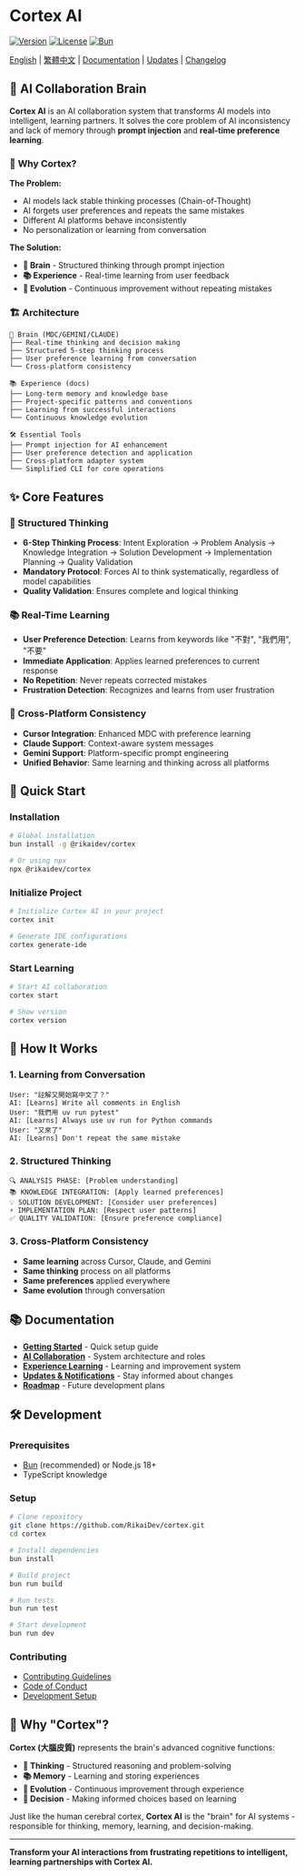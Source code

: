 # Cortex AI

[![Version](https://img.shields.io/badge/version-v0.4.0-blue.svg)](https://github.com/RikaiDev/cortex/releases)
[![License](https://img.shields.io/badge/license-MIT-green.svg)](LICENSE)
[![Bun](https://img.shields.io/badge/runtime-Bun-yellow.svg)](https://bun.sh)

[English](README.md) | [繁體中文](README.zh-TW.md) | [Documentation](docs/) | [Updates](docs/updates/) | [Changelog](CHANGELOG.md)

## 🧠 AI Collaboration Brain

**Cortex AI** is an AI collaboration system that transforms AI models into intelligent, learning partners. It solves the core problem of AI inconsistency and lack of memory through **prompt injection** and **real-time preference learning**.

### 🎯 **Why Cortex?**

**The Problem:**

- AI models lack stable thinking processes (Chain-of-Thought)
- AI forgets user preferences and repeats the same mistakes
- Different AI platforms behave inconsistently
- No personalization or learning from conversation

**The Solution:**

- **🧠 Brain** - Structured thinking through prompt injection
- **📚 Experience** - Real-time learning from user feedback
- **🔄 Evolution** - Continuous improvement without repeating mistakes

### 🏗️ **Architecture**

```
🧠 Brain (MDC/GEMINI/CLAUDE)
├── Real-time thinking and decision making
├── Structured 5-step thinking process
├── User preference learning from conversation
└── Cross-platform consistency

📚 Experience (docs)
├── Long-term memory and knowledge base
├── Project-specific patterns and conventions
├── Learning from successful interactions
└── Continuous knowledge evolution

🛠️ Essential Tools
├── Prompt injection for AI enhancement
├── User preference detection and application
├── Cross-platform adapter system
└── Simplified CLI for core operations
```

## ✨ **Core Features**

### **🧠 Structured Thinking**

- **6-Step Thinking Process**: Intent Exploration → Problem Analysis → Knowledge Integration → Solution Development → Implementation Planning → Quality Validation
- **Mandatory Protocol**: Forces AI to think systematically, regardless of model capabilities
- **Quality Validation**: Ensures complete and logical thinking

### **📚 Real-Time Learning**

- **User Preference Detection**: Learns from keywords like "不對", "我們用", "不要"
- **Immediate Application**: Applies learned preferences to current response
- **No Repetition**: Never repeats corrected mistakes
- **Frustration Detection**: Recognizes and learns from user frustration

### **🔄 Cross-Platform Consistency**

- **Cursor Integration**: Enhanced MDC with preference learning
- **Claude Support**: Context-aware system messages
- **Gemini Support**: Platform-specific prompt engineering
- **Unified Behavior**: Same learning and thinking across all platforms

## 🚀 **Quick Start**

### **Installation**

```bash
# Global installation
bun install -g @rikaidev/cortex

# Or using npx
npx @rikaidev/cortex
```

### **Initialize Project**

```bash
# Initialize Cortex AI in your project
cortex init

# Generate IDE configurations
cortex generate-ide
```

### **Start Learning**

```bash
# Start AI collaboration
cortex start

# Show version
cortex version
```

## 🎯 **How It Works**

### **1. Learning from Conversation**

```
User: "註解又開始寫中文了？"
AI: [Learns] Write all comments in English
User: "我們用 uv run pytest"
AI: [Learns] Always use uv run for Python commands
User: "又來了"
AI: [Learns] Don't repeat the same mistake
```

### **2. Structured Thinking**

```
🔍 ANALYSIS PHASE: [Problem understanding]
📚 KNOWLEDGE INTEGRATION: [Apply learned preferences]
💡 SOLUTION DEVELOPMENT: [Consider user preferences]
⚡ IMPLEMENTATION PLAN: [Respect user patterns]
✅ QUALITY VALIDATION: [Ensure preference compliance]
```

### **3. Cross-Platform Consistency**

- **Same learning** across Cursor, Claude, and Gemini
- **Same thinking** process on all platforms
- **Same preferences** applied everywhere
- **Same evolution** through conversation

## 📚 **Documentation**

- **[Getting Started](docs/getting-started.md)** - Quick setup guide
- **[AI Collaboration](docs/ai-collaboration/)** - System architecture and roles
- **[Experience Learning](docs/experiences/)** - Learning and improvement system
- **[Updates & Notifications](docs/updates/)** - Stay informed about changes
- **[Roadmap](ROADMAP.md)** - Future development plans

## 🛠️ **Development**

### **Prerequisites**

- [Bun](https://bun.sh) (recommended) or Node.js 18+
- TypeScript knowledge

### **Setup**

```bash
# Clone repository
git clone https://github.com/RikaiDev/cortex.git
cd cortex

# Install dependencies
bun install

# Build project
bun run build

# Run tests
bun run test

# Start development
bun run dev
```

### **Contributing**

- [Contributing Guidelines](CONTRIBUTING.md)
- [Code of Conduct](CODE_OF_CONDUCT.md)
- [Development Setup](docs/development/)

## 🎯 **Why "Cortex"?**

**Cortex (大腦皮質)** represents the brain's advanced cognitive functions:

- **🧠 Thinking** - Structured reasoning and problem-solving
- **📚 Memory** - Learning and storing experiences
- **🔄 Evolution** - Continuous improvement through experience
- **🎯 Decision** - Making informed choices based on learning

Just like the human cerebral cortex, **Cortex AI** is the "brain" for AI systems - responsible for thinking, memory, learning, and decision-making.

---

**Transform your AI interactions from frustrating repetitions to intelligent, learning partnerships with Cortex AI.**
